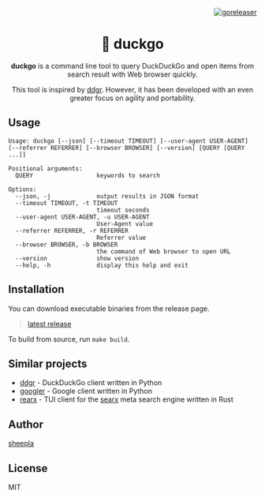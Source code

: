 <div align="right">

[![goreleaser](https://github.com/sheepla/duckgo/actions/workflows/release.yml/badge.svg)](https://github.com/sheepla/duckgo/actions/workflows/release.yml)

</div>

<div align="center">

<h1>🦆 duckgo</h1>

**duckgo** is a command line tool to query DuckDuckGo and open items from search result with Web browser quickly.

This tool is inspired by [ddgr](https://github.com/jarun/ddgr). However, it has been developed with an even greater focus on agility and portability.

</div>

## Usage

```
Usage: duckgo [--json] [--timeout TIMEOUT] [--user-agent USER-AGENT] [--referrer REFERRER] [--browser BROWSER] [--version] [QUERY [QUERY ...]]

Positional arguments:
  QUERY                  keywords to search

Options:
  --json, -j             output results in JSON format
  --timeout TIMEOUT, -t TIMEOUT
                         timeout seconds
  --user-agent USER-AGENT, -u USER-AGENT
                         User-Agent value
  --referrer REFERRER, -r REFERRER
                         Referrer value
  --browser BROWSER, -b BROWSER
                         the command of Web browser to open URL
  --version              show version
  --help, -h             display this help and exit
```

## Installation

You can download executable binaries from the release page.

> [latest release](https://github.com/sheepla/duckgo/releases/latest)

To build from source, run `make build`.

## Similar projects

- [ddgr](https://github.com/jarun/ddgr) - DuckDuckGo client written in Python
- [googler](https://github.com/jarun/googler) - Google client written in Python
- [rearx](https://github.com/garak92/rearx) - TUI client for the [searx](https://github.com/searx/searx) meta search engine written in Rust

## Author

[sheepla](https://github.com/sheepla)

## License

MIT

